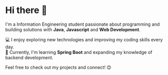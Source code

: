 # Hi there 👋

I'm a Information Engineering student passionate about programming and building solutions with **Java**, **Javascript** and **Web Development**.  

💻 I enjoy exploring new technologies and improving my coding skills every day.  
🌱 Currently, I'm learning **Spring Boot** and expanding my knowledge of backend development.  

Feel free to check out my projects and connect! 😊
